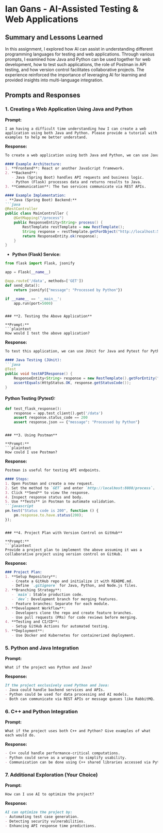 # Ian Gans - AI-Assisted Testing & Web Applications

## Summary and Lessons Learned

In this assignment, I explored how AI can assist in understanding different programming languages for testing and web applications. Through various prompts, I examined how Java and Python can be used together for web development, how to test such applications, the role of Postman in API testing, and how version control facilitates collaborative projects. The experience reinforced the importance of leveraging AI for learning and provided insights into multi-language integration. 

## Prompts and Responses

### **1. Creating a Web Application Using Java and Python**

**Prompt:**
```plaintext
I am having a difficult time understanding how I can create a web application using both Java and Python. Please provide a tutorial with examples to help me better understand.
```

**Response:**
```markdown
To create a web application using both Java and Python, we can use Java for the backend with Spring Boot and Python for data processing or machine learning with Flask.

#### Example Architecture:
1. **Frontend**: React or another JavaScript framework.
2. **Backend**:
   - Java (Spring Boot) handles API requests and business logic.
   - Python (Flask) processes data and returns results to Java.
3. **Communication**: The two services communicate via REST APIs.

#### Example Implementation:
- **Java (Spring Boot) Backend:**
```java
@RestController
public class MainController {
    @GetMapping("/process")
    public ResponseEntity<String> process() {
        RestTemplate restTemplate = new RestTemplate();
        String response = restTemplate.getForObject("http://localhost:5000/data", String.class);
        return ResponseEntity.ok(response);
    }
}
```

- **Python (Flask) Service:**
```python
from flask import Flask, jsonify

app = Flask(__name__)

@app.route('/data', methods=['GET'])
def send_data():
    return jsonify({"message": "Processed by Python"})

if __name__ == '__main__':
    app.run(port=5000)
```
```

### **2. Testing the Above Application**

**Prompt:**
```plaintext
How would I test the above application?
```

**Response:**
```markdown
To test this application, we can use JUnit for Java and Pytest for Python.

#### Java Testing (JUnit):
```java
@Test
public void testAPIResponse() {
    ResponseEntity<String> response = new RestTemplate().getForEntity("http://localhost:8080/process", String.class);
    assertEquals(HttpStatus.OK, response.getStatusCode());
}
```

#### Python Testing (Pytest):
```python
def test_flask_response():
    response = app.test_client().get('/data')
    assert response.status_code == 200
    assert response.json == {"message": "Processed by Python"}
```
```

### **3. Using Postman**

**Prompt:**
```plaintext
How could I use Postman?
```

**Response:**
```markdown
Postman is useful for testing API endpoints.

#### Steps:
1. Open Postman and create a new request.
2. Set the method to `GET` and enter `http://localhost:8080/process`.
3. Click **Send** to view the response.
4. Inspect response status and body.
5. Use **Tests** in Postman to automate validation.
```javascript
pm.test("Status code is 200", function () {
    pm.response.to.have.status(200);
});
```
```

### **4. Project Plan with Version Control on GitHub**

**Prompt:**
```plaintext
Provide a project plan to implement the above assuming it was a collaborative project using version control on GitHub.
```

**Response:**
```markdown
### Project Plan:
1. **Setup Repository**:
   - Create a GitHub repo and initialize it with README.md.
   - Define `.gitignore` for Java, Python, and Node.js files.
2. **Branching Strategy**:
   - `main`: Stable production code.
   - `dev`: Development branch for merging features.
   - Feature branches: Separate for each module.
3. **Development Workflow**:
   - Developers clone the repo and create feature branches.
   - Use pull requests (PRs) for code reviews before merging.
4. **Testing and CI/CD**:
   - Setup GitHub Actions for automated testing.
5. **Deployment**:
   - Use Docker and Kubernetes for containerized deployment.
```

### **5. Python and Java Integration**

**Prompt:**
```plaintext
What if the project was Python and Java?
```

**Response:**
```markdown
If the project exclusively used Python and Java:
- Java could handle backend services and APIs.
- Python could be used for data processing and AI models.
- Both can communicate via REST APIs or message queues like RabbitMQ.
```

### **6. C++ and Python Integration**

**Prompt:**
```plaintext
What if the project uses both C++ and Python? Give examples of what each would do.
```

**Response:**
```markdown
- C++ could handle performance-critical computations.
- Python could serve as a wrapper to simplify usability.
- Communication can be done using C++ shared libraries accessed via Python `ctypes` or `Boost.Python`.
```

### **7. Additional Exploration (Your Choice)**

**Prompt:**
```plaintext
How can I use AI to optimize the project?
```

**Response:**
```markdown
AI can optimize the project by:
- Automating test case generation.
- Detecting security vulnerabilities.
- Enhancing API response time predictions.
```
